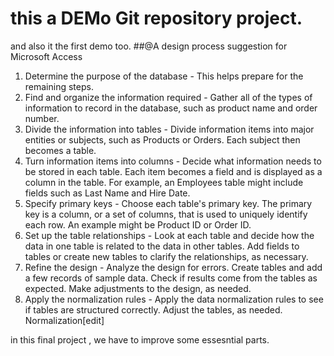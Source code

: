 # this a DEMo Git repository project.

and also it the first demo too.
##@A design process suggestion for Microsoft Access
1.	Determine the purpose of the database - This helps prepare for the remaining steps.
2.	Find and organize the information required - Gather all of the types of information to record in the database, such as product name and order number.
3.	Divide the information into tables - Divide information items into major entities or subjects, such as Products or Orders. Each subject then becomes a table.
4.	Turn information items into columns - Decide what information needs to be stored in each table. Each item becomes a field and is displayed as a column in the table. For example, an Employees table might include fields such as Last Name and Hire Date.
5.	Specify primary keys - Choose each table's primary key. The primary key is a column, or a set of columns, that is used to uniquely identify each row. An example might be Product ID or Order ID.
6.	Set up the table relationships - Look at each table and decide how the data in one table is related to the data in other tables. Add fields to tables or create new tables to clarify the relationships, as necessary.
7.	Refine the design - Analyze the design for errors. Create tables and add a few records of sample data. Check if results come from the tables as expected. Make adjustments to the design, as needed.
8.	Apply the normalization rules - Apply the data normalization rules to see if tables are structured correctly. Adjust the tables, as needed.
Normalization[edit]

in this final project , we have to improve some essesntial parts.

